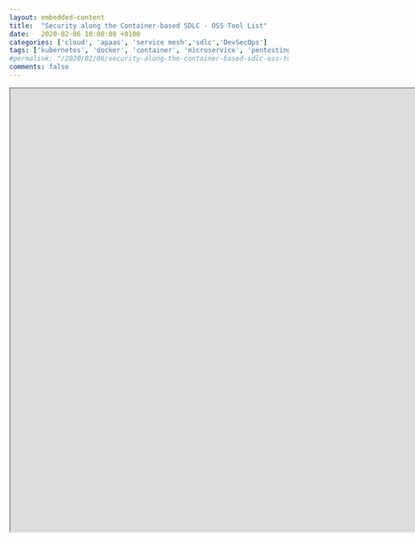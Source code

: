 ```yaml
---
layout: embedded-content
title:  "Security along the Container-based SDLC - OSS Tool List"
date:   2020-02-06 10:00:00 +0100
categories: ['cloud', 'apaas', 'service mesh','sdlc','DevSecOps'] 
tags: ['kubernetes', 'docker', 'container', 'microservice', 'pentesting', 'SAST', 'DAST', 'IAST', 'RASP']
#permalink: "/2020/02/06/security-along-the-container-based-sdlc-oss-tool-list"
comments: false
---
```

<div width="100%" height="100%">
<iframe width="1600" height="800"
src="https://docs.google.com/spreadsheets/d/e/2PACX-1vRTLn8bLX-Sp6JEbKcJIludCb6wJbTM-5xV5te94srdYnmLYutCu9vcgmiWcc2taioH5cJcj2xXH_Ba/pubhtml?gid=0&amp;single=true&amp;widget=true&amp;headers=false"></iframe> 
</div>